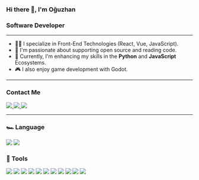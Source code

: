 ### Hi there 👋, I'm Oğuzhan
### Software Developer
<hr>

- 🧑‍💼 I specialize in Front-End Technologies (React, Vue, JavaScript).
- 🎉 I'm passionate about supporting open source and reading code.
- 📖 Currently, I'm enhancing my skills in the <strong>Python</strong> and <strong>JavaScript</strong> Ecosystems.
- 🎮 I also enjoy game development with Godot.
<hr>

### Contact Me
<a href="https://twitter.com/ogzCode">
  <img src="https://img.shields.io/badge/Twitter-1DA1F2?style=for-the-badge&logo=twitter&logoColor=white"/>
</a>
<a href="linkedin.com/in/oğuzhan-güç-327633193">
  <img src="https://img.shields.io/badge/LinkedIn-0077B5?style=for-the-badge&logo=linkedin&logoColor=white"/>
</a>
<a href="mailto:oguzguc44@gmail.com">
  <img src="https://img.shields.io/badge/Gmail-D14836?style=for-the-badge&logo=gmail&logoColor=white"/>
</a>


<hr>
<h3>🏎️ Language</h3>
<span><img src="https://img.shields.io/badge/JavaScript-F7DF1E?logo=javascript&logoColor=000"/></span>
<span><img src="https://img.shields.io/badge/Python-3776AB?logo=python&logoColor=fff)"/></span>


<h3>🧰 Tools</h3>
<span><img src="https://img.shields.io/badge/React-%2320232a.svg?logo=react&logoColor=%2361DAFB"/></span>
<span><img src="https://img.shields.io/badge/Vue.js-4FC08D?logo=vuedotjs&logoColor=fff"/></span>
<span><img src="ttps://img.shields.io/badge/Express.js-%23404d59.svg?logo=express&logoColor=%2361DAFB"/></span>
<span><img src="https://img.shields.io/badge/Tailwind%20CSS-%2338B2AC.svg?logo=tailwind-css&logoColor=white"/></span>
<span><img src="https://img.shields.io/badge/Node.js-6DA55F?logo=node.js&logoColor=white"/></span>
<span><img src="https://img.shields.io/badge/Flask-000?logo=flask&logoColor=fff"/></span>
<span><img src="https://img.shields.io/badge/FastAPI-009485.svg?logo=fastapi&logoColor=white"/></span>
<span><img src="https://img.shields.io/badge/Django-%23092E20.svg?logo=django&logoColor=white"/></span>
<span><img src="https://img.shields.io/badge/SQLite-%2307405e.svg?logo=sqlite&logoColor=white"/></span>
<span><img src="https://img.shields.io/badge/Postgres-%23316192.svg?logo=postgresql&logoColor=white"/></span>
<span><img src="https://img.shields.io/badge/React_Native-%2320232a.svg?logo=react&logoColor=%2361DAFB"/></span>
